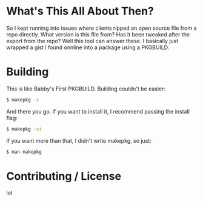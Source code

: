 # What's This All About Then?
So I kept running into issues where clients ripped an open source file from a repo directly. What version is this file from? Has it been tweaked after the export from the repo? Well this tool can answer these. I basically just wrapped a gist I found onnline into a package using a PKGBUILD.

# Building
This is like Babby's First PKGBUILD. Building couldn't be easier:

```bash
$ makepkg -s
```

And there you go. If you want to install it, I recommend passing the install flag:

```bash
$ makepkg -si
```

If you want more than that, I didn't write makepkg, so just:

```bash
$ man makepkg
```

# Contributing / License
lol
